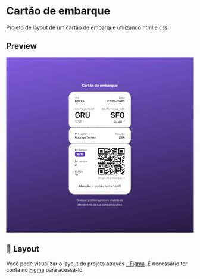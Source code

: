 
# Cartão de embarque

Projeto de layout de um cartão de embarque utilizando html e css


## Preview

<img alt="License" src="./.github/preview.jpg">


## 🔖 Layout

Você pode visualizar o layout do projeto através <a href="https://www.figma.com/file/Ac9BJ4ut7i9T4tMVSjMiUR/%23boraCodar---Desafio-6-(Community)?node-id=1%3A7&t=kqDMJ0Mx1Ujef0yN-1">- Figma</a>. É necessário ter conta no [Figma](https://figma.com) para acessá-lo.
